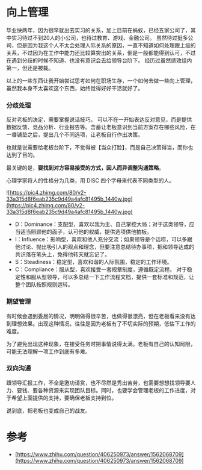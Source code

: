 # 向上管理
毕业快两年，因为很早就出去实习的关系，加上目前在蚂蚁，已经五家公司了，其中实习待过不到20人的小公司，也待过教育、游戏、金融公司。
虽然待过挺多公司，但是因为我这个人不太会处理人际关系的原因，一直不知道如何处理跟上级的关系，不过因为在工作中能力还比较算突出的关系，倒是一般都能得到认可，不过在遇到分歧的时候不知道、也没有意识会去给领导台阶下。
经历过虽然绩效组内第一，但还是被裁。

以上的一些东西让我开始尝试思考如何在职场生存，一个如何去做一些向上管理，虽然我本身不太喜欢这个东西，始终觉得好好干活就好了。

### 分歧处理
反对老板的决定，需要掌握说话技巧。
可以不在一开始表达反对意见，而是提供数据反馈、竞品分析、行业报告等。含蓄让老板意识到当前方案存在哪些风险，在一番铺垫之后，提出几个不同选项，让老板自行作出决策。

也就是说需要给老板台阶下，不觉得被【当众打脸】，而是自己决策得当，而你也达到了目的。

最关键的是，**要找到对方容易接受的方式，因人而异调整沟通策略**。

心理学家将人的性格分为几类，用 DISC 四个字母来代表不同类型的人。

![https://pic4.zhimg.com/80/v2-33a315d8f6eab235c9d49a4afc81495b_1440w.jpg](https://pic4.zhimg.com/80/v2-33a315d8f6eab235c9d49a4afc81495b_1440w.jpg)

- D：Dominance：支配型，喜欢以我为主、自己掌控大局；对于这类领导，应当适当照顾他的面子，认可他的权威，提供选项供他拍板。
- I：Influence：影响型，喜欢和他人充分交流；如果领导是个话唠，可以多跟他讨论、抛出吸引人的观点和理念，但要注意总结待办事项，把和领导达成的共识落在笔头上，免得他转天就忘记了。
- S：Steadiness：稳定型，喜欢和谐的人际氛围，稳定的工作环境。
- C：Compliance：服从型，喜欢接受一套规章制度，遵循既定流程。
对于稳定性和服从型领导，可以多总结一下工作流程文档，提供一套标准和规范，让整个团队按照规则运转。

### 期望管理
有时候会遇到委屈的情况，明明做得很辛苦，也做得很漂亮，但在老板看来没有达到理想效果。出现这种情况，往往是因为老板有了不切实际的预期，低估下工作的难度。

为了避免出现这种现象，在接受任务时把事情说得太满。老板有自己的认知局限，可能无法理解一项工作到底有多难。

### 双向沟通
跟领导汇报工作，不全是邀功请赏，也不尽然是秀出苦劳，也需要想想找领导要人力、要钱、要各种资源来实现团队目标。同时，也要学会管理老板的工作进度，对于希望上面提供的支持，要确保老板支持到位。

说到底，把老板也变成自己的战友。


# 参考
- [https://www.zhihu.com/question/406250973/answer/1562068709](https://www.zhihu.com/question/406250973/answer/1562068709)